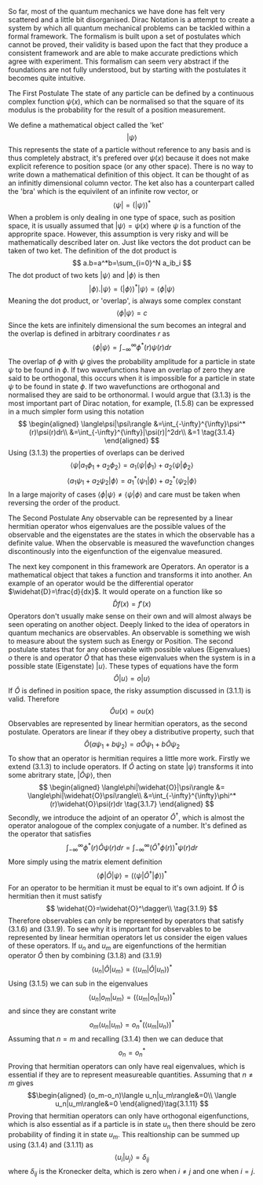 So far, most of the quantum mechanics we have done has felt very scattered and a little bit disorganised. Dirac
Notation is a attempt to create a system by which all quantum mechanical problems can be tackled within a formal
framework. The formalism is built upon a set of postulates which cannot be proved, their validity is based upon the
fact that they produce a consistent framework and are able to make accurate predictions which agree with
experiment. This formalism can seem very abstract if the foundations are not fully understood, but by starting with
the postulates it becomes quite intuitive.

The First Postulate
The state of any particle can be defined by a continuous complex function $\psi(x)$, which can be normalised so that
the square of its modulus is the probability for the result of a position measurement. 


We define a mathematical object called the 'ket'
$$
|\psi\rangle
$$
This represents the state of a particle without reference to any basis and is thus completely abstract, it's prefered over $\psi(x)$ because it does not make explicit reference to position space (or any other space). There is no way to write down a mathematical definition of this object. It can be thought of as an infinitly dimensional column vector. The ket also has a counterpart called the 'bra' which is the equivilent of an infinite row vector, or
$$
\langle\psi|=\left(|\psi\rangle\right)^* \tag{3.1.1}
$$
When a problem is only dealing in one type of space, such as position space, it is usually assumed that $|\psi\rangle = \psi(x)$ where $\psi$ is a function of the approprite space. However, this assumption is very risky and will be mathematically described later on. 
Just like vectors the dot product can be taken of two ket. The definition of the dot product is
$$
a.b=a^*b=\sum_{i=0}^N a_ib_i
$$
The dot product of two kets $|\psi\rangle$ and $|\phi\rangle$ is then 
$$
|\phi\rangle.|\psi\rangle=\left(|\phi\rangle\right)^*|\psi\rangle=\langle\phi|\psi\rangle
$$
Meaning the dot product, or 'overlap', is always some complex constant
$$
\langle\phi|\psi\rangle = c\tag{3.1.2}
$$ 
Since the kets are infinitely dimensional the sum becomes an integral and the overlap is defined in arbitrary coordinates $r$ as
$$
\langle\phi|\psi\rangle =\int_{-\infty}^{\infty}\phi^*(r)\psi(r)dr \tag{3.1.3}
$$
The overlap of $\phi$ with $\psi$ gives the probability amplitude for a particle in state $\psi$ to be found in
$\phi$. If two wavefunctions have an overlap of zero they are said to be orthogonal, this occurs when it is
impossible for a particle in state $\psi$ to be found in state $\phi$. If two wavefunctions are orthogonal and
normalised they are said to be orthonormal.
I would argue that $(3.1.3)$ is the most important part of Dirac notation, for example, $(1.5.8)$ can be expressed in a much simpler form using this notation
$$
\begin{aligned}
\langle\psi|\psi\rangle &=\int_{-\infty}^{\infty}\psi^*(r)\psi(r)dr\\
&=\int_{-\infty}^{\infty}|\psi(r)|^2dr\\
&=1 \tag{3.1.4}
\end{aligned}
$$
Using $(3.1.3)$ the properties of overlaps can be derived
$$
\langle\psi|a_1\phi_1 + a_2\phi_2\rangle = a_1\langle\psi|\phi_1\rangle + a_2\langle\psi|\phi_2\rangle
$$
$$
\langle a_1\psi_1 + a_2\psi_2|\phi\rangle = a^*_1\langle\psi_1|\phi\rangle + a^*_2\langle\psi_2|\phi\rangle
$$
In a large majority of cases $\langle\phi|\psi\rangle \neq \langle\psi|\phi\rangle$ and care must be taken when
reversing the order of the product.

The Second Postulate
Any observable can be represented by a linear hermitian operator whos eigenvalues are the possible values of the
observable and the eigenstates are the states in which the observable has a definite value. When the observable
is measured the wavefunction changes discontinously into the eigenfunction of the eigenvalue measured. 

The next key component in this framework are Operators. An operator is a mathematical object that takes a function
and transforms it into another. An example of an operator would be the differential operator
$\widehat{D}=\frac{d}{dx}$. It would operate on a function like so
$$
\widehat{D}f(x)=f'(x)
$$
Operators don't usually make sense on their own and will almost always be seen operating on another object. Deeply
linked to the idea of operators in quantum mechanics are observables. An observable is something we wish to measure about the system
such as Energy or Position. The second postulate states that for any observable with possible values (Eigenvalues)
$o$ there is and operator $\widehat{O}$ that has these eigenvalues when the system is in a possible state (Eigenstate) $|u\rangle$. These
types of equations have the form
$$
\widehat{O}|u\rangle=o|u\rangle\tag{3.1.5}
$$
If $\widehat{O}$ is defined in position space, the risky assumption discussed in $(3.1.1)$ is valid. Therefore
$$
\widehat{O}u(x)=ou(x)
$$
Observables are represented by linear hermitian operators, as the second postulate. Operators are linear
if they obey a distributive property, such that
$$
\widehat{O}(a\psi_1+b\psi_2)=a\widehat{O}\psi_1+b\widehat{O}\psi_2\tag{3.1.6}
$$
To show that an operator is hermitian requires a little more work. Firstly we extend $(3.1.3)$ to include operators. If $\widehat{O}$ acting on state $|\psi\rangle$ transforms it into some abritrary state, $|\widehat{O}\psi\rangle$, then
$$
\begin{aligned}
\langle\phi|\widehat{O}|\psi\rangle &= \langle\phi|\widehat{O}\psi\rangle\\
&=\int_{-\infty}^{\infty}\phi^*(r)\widehat{O}\psi(r)dr \tag{3.1.7}
\end{aligned}
$$
Secondly, we introduce the adjoint of an operator $\widehat{O}^\dagger$, which is almost the operator analogoue of the complex conjugate of a number. It's defined as the operator that satisfies
$$
\int_{-\infty}^{\infty}\phi^*(r)\widehat{O}\psi(r)dr=\int_{-\infty}^{\infty}(\widehat{O}^\dagger\phi(r))^*\psi(r)dr
$$
More simply using the matrix element definition
$$
\langle\phi|\widehat{O}|\psi\rangle=(\langle\psi|\widehat{O}^\dagger|\phi\rangle)^*\tag{3.1.8}
$$
For an operator to be hermitian it must be equal to it's own adjoint. If $\widehat{O}$ is hermitian then it must
satisfy
$$
\widehat{O}=\widehat{O}^\dagger\\ \tag{3.1.9}
$$
Therefore observables can only be represented by operators that satisfy $(3.1.6)$ and $(3.1.9)$. To see why it is
important for observables to be represented by linear hermitian operators let us consider the eigen values of these
operators. If $u_n$ and $u_m$ are eigenfunctions of the hermitian operator $\widehat{O}$ then by combining $(3.1.8)$ and $(3.1.9)$
$$
\langle u_n|\widehat{O}|u_m\rangle=(\langle u_m|\widehat{O}|u_n\rangle)^*
$$
Using $(3.1.5)$ we can sub in the eigenvalues
$$
\langle u_n|o_m|u_m\rangle=(\langle u_m|o_n|u_n\rangle)^*
$$
and since they are constant write
$$
o_m\langle u_n|u_m\rangle=o_n^*(\langle u_m|u_n\rangle)^*
$$
Assuming that $n=m$ and recalling $(3.1.4)$ then we can deduce that
$$
o_n=o_n^*\tag{3.1.10}
$$
Proving that hermitian operators can only have real eigenvalues, which is essential if they are to represent
measureable quantities. Assuming that $n\neq m$ gives
$$\begin{aligned}
(o_m-o_n)\langle u_n|u_m\rangle&=0\\
\langle u_n|u_m\rangle&=0
\end{aligned}\tag{3.1.11}
$$
Proving that hermitian operators can only have orthogonal eigenfunctions, which is also essential as if a particle
is in state $u_n$ then there should be zero probability of finding it in state $u_m$. This realtionship can be summed up using $(3.1.4)$ and $(3.1.11)$ as
$$
\langle u_i|u_j\rangle = \delta_{ij}
$$
where $\delta_{ij}$ is the Kronecker delta, which is zero when $i\neq j$ and one when $i=j$.